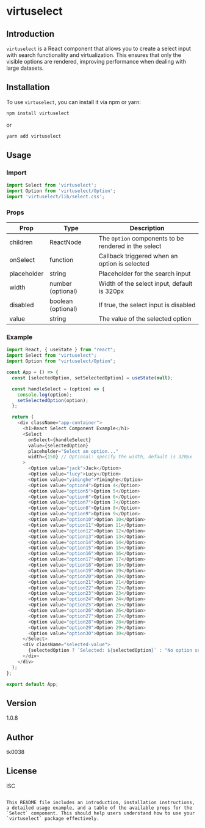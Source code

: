 # virtuselect

## Introduction
`virtuselect` is a React component that allows you to create a select input with search functionality and virtualization. This ensures that only the visible options are rendered, improving performance when dealing with large datasets.

## Installation
To use `virtuselect`, you can install it via npm or yarn:

```bash
npm install virtuselect
```
or

```bash
yarn add virtuselect
```

## Usage
### Import
```javascript
import Select from 'virtuselect';
import Option from 'virtuselect/Option';
import 'virtuselect/lib/select.css';
```

### Props
| Prop        | Type                | Description                                              |
|-------------|---------------------|----------------------------------------------------------|
| children    | ReactNode           | The `Option` components to be rendered in the select     |
| onSelect    | function            | Callback triggered when an option is selected            |
| placeholder | string              | Placeholder for the search input                         |
| width       | number (optional)   | Width of the select input, default is 320px              |
| disabled    | boolean (optional)  | If true, the select input is disabled                    |
| value       | string              | The value of the selected option                         |

### Example
```javascript
import React, { useState } from "react";
import Select from "virtuselect";
import Option from "virtuselect/Option";

const App = () => {
  const [selectedOption, setSelectedOption] = useState(null);

  const handleSelect = (option) => {
    console.log(option);
    setSelectedOption(option);
  };

  return (
    <div className="app-container">
      <h1>React Select Component Example</h1>
      <Select
        onSelect={handleSelect}
        value={selectedOption}
        placeholder="Select an option..."
        width={150} // Optional: specify the width, default is 320px
      >
        <Option value="jack">Jack</Option>
        <Option value="lucy">Lucy</Option>
        <Option value="yiminghe">Yiminghe</Option>
        <Option value="option4">Option 4</Option>
        <Option value="option5">Option 5</Option>
        <Option value="option6">Option 6</Option>
        <Option value="option7">Option 7</Option>
        <Option value="option8">Option 8</Option>
        <Option value="option9">Option 9</Option>
        <Option value="option10">Option 10</Option>
        <Option value="option11">Option 11</Option>
        <Option value="option12">Option 12</Option>
        <Option value="option13">Option 13</Option>
        <Option value="option14">Option 14</Option>
        <Option value="option15">Option 15</Option>
        <Option value="option16">Option 16</Option>
        <Option value="option17">Option 17</Option>
        <Option value="option18">Option 18</Option>
        <Option value="option19">Option 19</Option>
        <Option value="option20">Option 20</Option>
        <Option value="option21">Option 21</Option>
        <Option value="option22">Option 22</Option>
        <Option value="option23">Option 23</Option>
        <Option value="option24">Option 24</Option>
        <Option value="option25">Option 25</Option>
        <Option value="option26">Option 26</Option>
        <Option value="option27">Option 27</Option>
        <Option value="option28">Option 28</Option>
        <Option value="option29">Option 29</Option>
        <Option value="option30">Option 30</Option>
      </Select>
      <div className="selected-value">
        {selectedOption ? `Selected: ${selectedOption}` : "No option selected"}
      </div>
    </div>
  );
};

export default App;
```

## Version
1.0.8

## Author
tk0038

## License
ISC
```

This README file includes an introduction, installation instructions, a detailed usage example, and a table of the available props for the `Select` component. This should help users understand how to use your `virtuselect` package effectively.